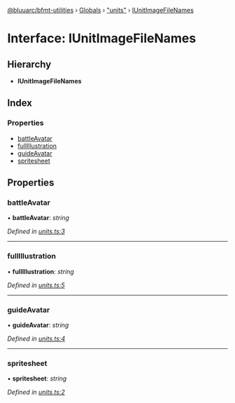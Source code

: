[@bluuarc/bfmt-utilities](../README.md) › [Globals](../globals.md) › ["units"](../modules/_units_.md) › [IUnitImageFileNames](_units_.iunitimagefilenames.md)

# Interface: IUnitImageFileNames

## Hierarchy

* **IUnitImageFileNames**

## Index

### Properties

* [battleAvatar](_units_.iunitimagefilenames.md#battleavatar)
* [fullIllustration](_units_.iunitimagefilenames.md#fullillustration)
* [guideAvatar](_units_.iunitimagefilenames.md#guideavatar)
* [spritesheet](_units_.iunitimagefilenames.md#spritesheet)

## Properties

###  battleAvatar

• **battleAvatar**: *string*

*Defined in [units.ts:3](https://github.com/BluuArc/bfmt-utilities/blob/fb7f106/src/units.ts#L3)*

___

###  fullIllustration

• **fullIllustration**: *string*

*Defined in [units.ts:5](https://github.com/BluuArc/bfmt-utilities/blob/fb7f106/src/units.ts#L5)*

___

###  guideAvatar

• **guideAvatar**: *string*

*Defined in [units.ts:4](https://github.com/BluuArc/bfmt-utilities/blob/fb7f106/src/units.ts#L4)*

___

###  spritesheet

• **spritesheet**: *string*

*Defined in [units.ts:2](https://github.com/BluuArc/bfmt-utilities/blob/fb7f106/src/units.ts#L2)*

